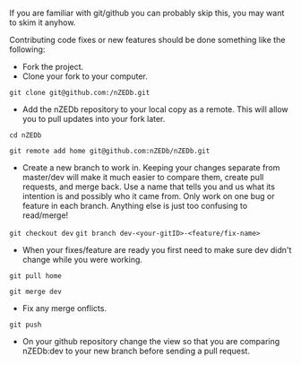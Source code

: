 If you are familiar with git/github you can probably skip this, you may want to skim it anyhow.

Contributing code fixes or new features should be done something like the following:

* Fork the project.
* Clone your fork to your computer.

`git clone git@github.com:/nZEDb.git`
* Add the nZEDb repository to your local copy as a remote. This will allow you to pull updates into your fork later.

`cd nZEDb`

`git remote add home git@github.com:nZEDb/nZEDb.git`

* Create a new branch to work in. Keeping your changes separate from master/dev will make it much easier to compare them, create pull requests, and merge back. Use a name that tells you and us what its intention is and possibly who it came from. Only work on one bug or feature in each branch. Anything else is just too confusing to read/merge!

`git checkout dev`
`git branch dev-<your-gitID>-<feature/fix-name>`
* When your fixes/feature are ready you first need to make sure dev didn't change while you were working.

`git pull home`

`git merge dev`

* Fix any merge onflicts.

`git push`
* On your github repository change the view so that you are comparing nZEDb:dev to your new branch before sending a pull request.